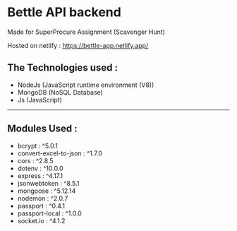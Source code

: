 # Bettle API backend

Made for SuperProcure Assignment (Scavenger Hunt)

Hosted on netlify : https://bettle-app.netlify.app/

## The Technologies used :
- NodeJs (JavaScript runtime environment (V8))
- MongoDB (NoSQL Database)
- Js (JavaScript)

---

## Modules Used :
- bcrypt : ^5.0.1  
- convert-excel-to-json :  ^1.7.0 
- cors :  ^2.8.5 
- dotenv :  ^10.0.0 
- express :  ^4.17.1 
- jsonwebtoken :  ^8.5.1 
- mongoose :  ^5.12.14 
- nodemon :  ^2.0.7 
- passport :  ^0.4.1 
- passport-local :  ^1.0.0 
- socket.io :  ^4.1.2 
